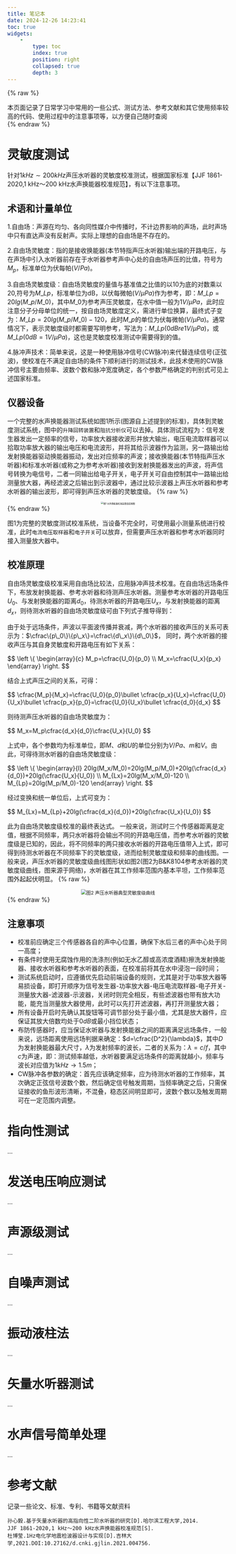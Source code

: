 ```yaml
---
title: 笔记本
date: 2024-12-26 14:23:41
toc: true
widgets:
    -
        type: toc
        index: true
        position: right
        collapsed: true
        depth: 3
---
```

{% raw %}
<article class="message is-info"><div class="message-body">
本页面记录了日常学习中常用的一些公式、测试方法、参考文献和其它使用频率较高的代码、使用过程中的注意事项等，以方便自己随时查阅
</div></article>
{% endraw %}

# 灵敏度测试
针对$1kHz\sim200kHz$声压水听器的灵敏度校准测试，根据国家标准【JJF 1861-2020,1 kHz～200 kHz水声换能器校准规范】，有以下注意事项。
## 术语和计量单位
1.自由场：声源在均匀、各向同性媒介中传播时，不计边界影响的声场，此时声场中只有直达声没有反射声。实际上理想的自由场是不存在的。

2.自由场灵敏度：指的是接收换能器(本节特指声压水听器)输出端的开路电压，与在声场中引入水听器前存在于水听器参考声中心处的自由场声压的比值，符号为$M_p$，标准单位为伏每帕($V/Pa$)。

3.自由场灵敏度级：自由场灵敏度的量值与基准值之比值的以10为底的对数乘以20,符号为$M\_{Lp}$，标准单位为dB，以伏每微帕($V/\mu Pa$)作为参考，即：$M\_{Lp}=20lg(M\_p/M\_0)$，其中$M\_0$为参考声压灵敏度，在水中值一般为$1V/\mu Pa$，此时应注意分子分母单位的统一，按自由场灵敏度定义，需进行单位换算，最终式子变为：$M\_{Lp}=20lg(M\_p/M\_0)-120$，此时$M\_p$的单位为伏每微帕($V/\mu Pa$)。通常情况下，表示灵敏度级时都需要写明参考，写法为：$M\_{Lp}(0dB re 1V/\mu Pa)$，或$M\_{Lp}(0dB=1V/\mu Pa)$，这也是灵敏度校准测试中需要得到的值。

4.脉冲声技术：简单来说，这是一种使用脉冲信号(CW脉冲)来代替连续信号(正弦波)，使校准在不满足自由场的条件下顺利进行的测试技术，此技术使用的CW脉冲信号主要由频率、波数个数和脉冲宽度确定，各个参数严格确定的判别式可见上述国家标准。
## 仪器设备
一个完整的水声换能器测试系统如图1所示(图源自上述提到的标准)，具体到灵敏度测试系统，图中的`升降回转装置`和`阻抗分析仪`可以去掉。具体测试流程为：信号发生器发出一定频率的信号，功率放大器接收波形并放大输出，电压电流取样器可以拾取功率放大器的输出电压和电流波形，并将其给示波器作为监测，另一路输出给发射换能器驱动换能器振动，发出对应频率的声波；接收换能器(本节特指声压水听器)和标准水听器(或称之为参考水听器)接收到发射换能器发出的声波，将声信号转换为电信号，二者一同输出给电子开关，电子开关可自由控制其中一路输出给测量放大器，再经滤波之后输出到示波器中，通过比较示波器上声压水听器和参考水听器的输出波形，即可得到声压水听器的灵敏度级。
{% raw %}
<div style="text-align: center;">
  <img src="./picture/图1.png" alt="图1 水声换能器校准装置组成框图" style="zoom:35%;" />
</div>
{% endraw %}

图1为完整的灵敏度测试校准系统，当设备不完全时，可使用最小测量系统进行校准，此时`电流电压取样器`和`电子开关`可以放弃，但需要声压水听器和参考水听器同时接入测量放大器中。
## 校准原理
自由场灵敏度级校准采用自由场比较法，应用脉冲声技术校准。在自由场远场条件下，布放发射换能器、参考水听器和待测声压水听器。测量参考水听器的开路电压$U_0$、与发射换能器的距离$d_0$，待测水听器的开路电压$U_x$，与发射换能器的距离$d_x$，则待测水听器的自由场灵敏度级可由下列式子推导得到：

由于处于远场条件，声波以平面波传播并衰减，两个水听器的接收声压的关系可表示为：$\cfrac\{p\_0\}\{p\_x\}=\cfrac\{d\_x\}\{d\_0\}$，
同时，两个水听器的接收声压与其自身灵敏度和开路电压有如下关系：
<div>
$$
\left \{ 
\begin{array}{c}
M_p=\cfrac{U_0}{p_0} \\ 
M_x=\cfrac{U_x}{p_x} 
\end{array}
\right.
$$
</div>

结合上式声压之间的关系，可得：
<div>
$$
\cfrac{M_p}{M_x}=\cfrac{U_0}{p_0}\bullet \cfrac{p_x}{U_x}=\cfrac{U_0}{U_x}\bullet \cfrac{p_x}{p_0}=\cfrac{U_0}{U_x}\bullet \cfrac{d_0}{d_x}
$$
</div>

则待测声压水听器的自由场灵敏度为：
<div>
$$
M_x=M_p\cfrac{d_x}{d_0}\cfrac{U_x}{U_0}
$$
</div>

上式中，各个参数均为标准单位，即$M$、$d$和$U$的单位分别为$V/Pa$、$m$和$V$。由此，可得待测水听器的自由场灵敏度级：
<div>
$$
\left \{
\begin{array}{l}
20lg(M_x/M_0)=20lg(M_p/M_0)+20lg(\cfrac{d_x}{d_0})+20lg(\cfrac{U_x}{U_0}) \\
M_{Lx}=20lg(M_x/M_0)-120 \\
M_{Lp}=20lg(M_p/M_0)-120
\end{array}
\right.
$$
</div>

经过变换和统一单位后，上式可变为：
<div>
$$
M_{Lx}=M_{Lp}+20lg(\cfrac{d_x}{d_0})+20lg(\cfrac{U_x}{U_0})
$$
</div>

此为自由场灵敏度级校准的最终表达式。
一般来说，测试时三个传感器距离是定值，根据不同频率，两只水听器将会输出不同的开路电压值，而参考水听器的灵敏度级是已知的，因此，将不同频率的两只接收水听器的开路电压值带入上式，即可得到待测水听器在不同频率下的灵敏度级，进而绘制灵敏度级和频率的曲线图。一般来说，声压水听器的灵敏度级曲线图形状如图2(图2为B&K8104参考水听器的灵敏度级曲线，图来源于网络)，水听器在其工作频率范围内基本平坦，工作频率范围外起起伏明显。
{% raw %}
<div style="text-align: center;">
  <img src="./picture/图2.png" alt="图2 声压水听器典型灵敏度级曲线" style="zoom:75%;" />
</div>
{% endraw %}

## 注意事项
* 校准前应确定三个传感器各自的声中心位置，确保下水后三者的声中心处于同一高度；
* 有条件时使用无腐蚀作用的洗涤剂(例如无水乙醇或高浓度酒精)擦洗发射换能器、接收水听器和参考水听器的表面，在校准前将其在水中浸泡一段时间；
* 测试系统启动时，应遵循优先启动前端设备的规则，尤其是对于功率放大器等易损设备，即打开顺序为信号发生器-功率放大器-电压电流取样器-电子开关-测量放大器-滤波器-示波器，关闭时则完全相反，有些滤波器也带有放大功能，能充当测量放大器使用，此时可以先打开滤波器，再打开测量放大器；
* 所有设备开启时先确认其旋钮等可调节部分处于最小值，尤其是放大器件，应保证其放大倍数均处于$0dB$或最小挡位状态；
* 布防传感器时，应当保证水听器与发射换能器之间的距离满足远场条件，一般来说，远场距离使用远场判据来确定：$d=\cfrac{D^2}{\lambda}$，其中$D$为发射换能器最大尺寸，$\lambda$为发射频率的波长，二者的关系为：$\lambda=c/f$，其中$c$为声速，即：测试频率越低，水听器要满足远场条件的距离就越小，频率与波长对应值为$1kHz\rightarrow1.5m$；
* CW脉冲各参数的确定：首先应该确定频率，应为待测水听器的工作频率，其次确定正弦信号波数个数，然后确定信号触发周期，当频率确定之后，只需保证接收的鱼形波形清晰，不混叠，稳态区间明显即可，波数个数以及触发周期可在一定范围内调整。

# 指向性测试
...

# 发送电压响应测试
...

# 声源级测试
...

# 自噪声测试
...

# 振动液柱法
...

# 矢量水听器测试
...

# 水声信号简单处理
...

# 参考文献
记录一些论文、标准、专利、书籍等文献资料
```text 点击展开代码 >folded
孙心毅.基于矢量水听器的高指向性二阶水听器的研究[D].哈尔滨工程大学,2014.
JJF 1861-2020,1 kHz～200 kHz水声换能器校准规范[S].
杜博莹.1Hz电化学地震检波器设计与实现[D].吉林大学,2021.DOI:10.27162/d.cnki.gjlin.2021.004756.
```
